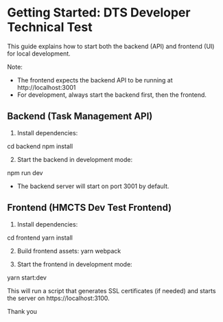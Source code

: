 # Getting Started: DTS Developer Technical Test

This guide explains how to start both the backend (API) and frontend (UI) for local development.

Note: 
- The frontend expects the backend API to be running at http://localhost:3001
- For development, always start the backend first, then the frontend.

## Backend (Task Management API)
1. Install dependencies:

cd backend
npm install

2. Start the backend in development mode:

npm run dev

- The backend server will start on port 3001 by default.

## Frontend (HMCTS Dev Test Frontend)

1. Install dependencies:

cd frontend
yarn install

2. Build frontend assets:
yarn webpack

3. Start the frontend in development mode:

yarn start:dev

This will run a script that generates SSL certificates (if needed) and starts the server on https://localhost:3100.

Thank you
